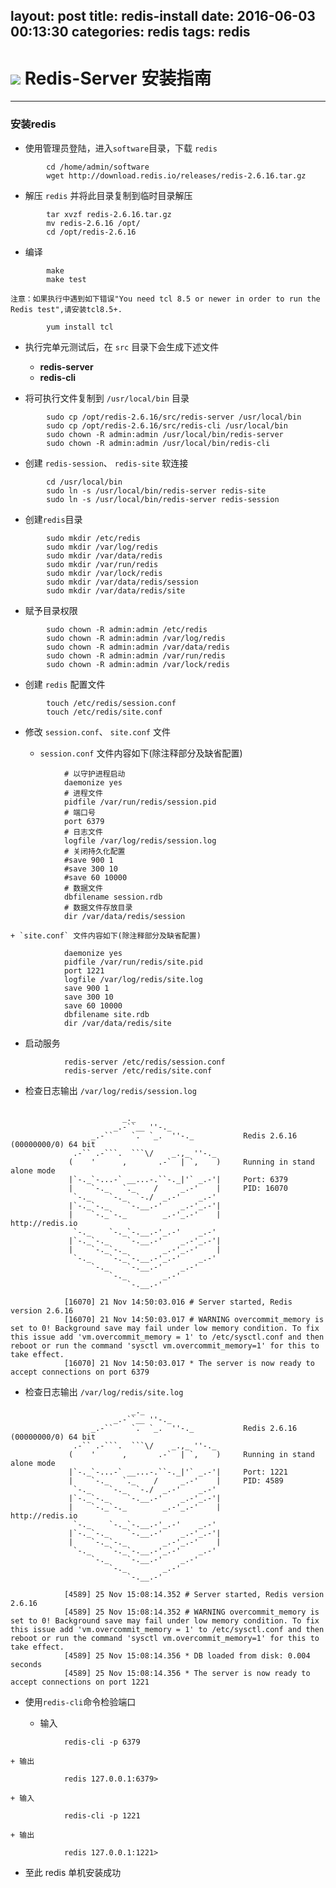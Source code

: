 layout: post
title: redis-install
date: 2016-06-03 00:13:30
categories: redis
tags: redis
---
![](http://redis.io/images/redis-small.png) Redis-Server 安装指南
================================================================


---------------------------


### 安装redis

* 使用管理员登陆，进入`software`目录，下载 `redis`
```
		cd /home/admin/software
		wget http://download.redis.io/releases/redis-2.6.16.tar.gz
```
* 解压 `redis` 并将此目录复制到临时目录解压
```
		tar xvzf redis-2.6.16.tar.gz
		mv redis-2.6.16 /opt/
		cd /opt/redis-2.6.16
```

* 编译
```
		make
		make test
```
	注意：如果执行中遇到如下错误"You need tcl 8.5 or newer in order to run the Redis test",请安装tcl8.5+.
```
		yum install tcl
```
* 执行完单元测试后，在 `src` 目录下会生成下述文件

	+ **redis-server**
	+ **redis-cli**

* 将可执行文件复制到 `/usr/local/bin` 目录
```
		sudo cp /opt/redis-2.6.16/src/redis-server /usr/local/bin
		sudo cp /opt/redis-2.6.16/src/redis-cli /usr/local/bin
		sudo chown -R admin:admin /usr/local/bin/redis-server
		sudo chown -R admin:admin /usr/local/bin/redis-cli
```
* 创建 `redis-session`、 `redis-site` 软连接
```
		cd /usr/local/bin
		sudo ln -s /usr/local/bin/redis-server redis-site
		sudo ln -s /usr/local/bin/redis-server redis-session
```
* 创建`redis`目录
```
		sudo mkdir /etc/redis
		sudo mkdir /var/log/redis
		sudo mkdir /var/data/redis
		sudo mkdir /var/run/redis
		sudo mkdir /var/lock/redis
		sudo mkdir /var/data/redis/session
		sudo mkdir /var/data/redis/site
```
* 赋予目录权限
```
		sudo chown -R admin:admin /etc/redis
		sudo chown -R admin:admin /var/log/redis
		sudo chown -R admin:admin /var/data/redis
		sudo chown -R admin:admin /var/run/redis
		sudo chown -R admin:admin /var/lock/redis
```

* 创建 `redis` 配置文件
```
		touch /etc/redis/session.conf
		touch /etc/redis/site.conf
```
* 修改 `session.conf`、 `site.conf` 文件

	+ `session.conf` 文件内容如下(除注释部分及缺省配置)
```
			# 以守护进程启动
			daemonize yes
			# 进程文件
			pidfile /var/run/redis/session.pid
			# 端口号
			port 6379
			# 日志文件
			logfile /var/log/redis/session.log
			# 关闭持久化配置
			#save 900 1
			#save 300 10
			#save 60 10000
			# 数据文件
			dbfilename session.rdb
			# 数据文件存放目录
			dir /var/data/redis/session
```
	+ `site.conf` 文件内容如下(除注释部分及缺省配置)
```
			daemonize yes
			pidfile /var/run/redis/site.pid
			port 1221
			logfile /var/log/redis/site.log
			save 900 1
			save 300 10
			save 60 10000
			dbfilename site.rdb
			dir /var/data/redis/site
```

* 启动服务
```
			redis-server /etc/redis/session.conf
			redis-server /etc/redis/site.conf
```

* 检查日志输出 `/var/log/redis/session.log`
```

						 _._
			           _.-``__ ''-._
			      _.-``    `.  `_.  ''-._           Redis 2.6.16 (00000000/0) 64 bit
			  .-`` .-```.  ```\/    _.,_ ''-._
			 (    '      ,       .-`  | `,    )     Running in stand alone mode
			 |`-._`-...-` __...-.``-._|'` _.-'|     Port: 6379
			 |    `-._   `._    /     _.-'    |     PID: 16070
			  `-._    `-._  `-./  _.-'    _.-'
			 |`-._`-._    `-.__.-'    _.-'_.-'|
			 |    `-._`-._        _.-'_.-'    |           http://redis.io
			  `-._    `-._`-.__.-'_.-'    _.-'
			 |`-._`-._    `-.__.-'    _.-'_.-'|
			 |    `-._`-._        _.-'_.-'    |
			  `-._    `-._`-.__.-'_.-'    _.-'
			      `-._    `-.__.-'    _.-'
			          `-._        _.-'
			              `-.__.-'

			[16070] 21 Nov 14:50:03.016 # Server started, Redis version 2.6.16
			[16070] 21 Nov 14:50:03.017 # WARNING overcommit_memory is set to 0! Background save may fail under low memory condition. To fix this issue add 'vm.overcommit_memory = 1' to /etc/sysctl.conf and then reboot or run the command 'sysctl vm.overcommit_memory=1' for this to take effect.
			[16070] 21 Nov 14:50:03.017 * The server is now ready to accept connections on port 6379

```

* 检查日志输出 `/var/log/redis/site.log`
```
			               _._
			           _.-``__ ''-._
			      _.-``    `.  `_.  ''-._           Redis 2.6.16 (00000000/0) 64 bit
			  .-`` .-```.  ```\/    _.,_ ''-._
			 (    '      ,       .-`  | `,    )     Running in stand alone mode
			 |`-._`-...-` __...-.``-._|'` _.-'|     Port: 1221
			 |    `-._   `._    /     _.-'    |     PID: 4589
			  `-._    `-._  `-./  _.-'    _.-'
			 |`-._`-._    `-.__.-'    _.-'_.-'|
			 |    `-._`-._        _.-'_.-'    |           http://redis.io
			  `-._    `-._`-.__.-'_.-'    _.-'
			 |`-._`-._    `-.__.-'    _.-'_.-'|
			 |    `-._`-._        _.-'_.-'    |
			  `-._    `-._`-.__.-'_.-'    _.-'
			      `-._    `-.__.-'    _.-'
			          `-._        _.-'
			              `-.__.-'

			[4589] 25 Nov 15:08:14.352 # Server started, Redis version 2.6.16
			[4589] 25 Nov 15:08:14.352 # WARNING overcommit_memory is set to 0! Background save may fail under low memory condition. To fix this issue add 'vm.overcommit_memory = 1' to /etc/sysctl.conf and then reboot or run the command 'sysctl vm.overcommit_memory=1' for this to take effect.
			[4589] 25 Nov 15:08:14.356 * DB loaded from disk: 0.004 seconds
			[4589] 25 Nov 15:08:14.356 * The server is now ready to accept connections on port 1221

```

* 使用`redis-cli`命令检验端口

	+ 输入
```
			redis-cli -p 6379
```
	+ 输出
```
			redis 127.0.0.1:6379>
```

	+ 输入
```
			redis-cli -p 1221
```
	+ 输出
```
			redis 127.0.0.1:1221>
```

* 至此 redis 单机安装成功
